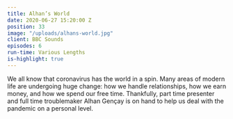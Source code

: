 ```yaml
---
title: Alhan’s World
date: 2020-06-27 15:20:00 Z
position: 33
image: "/uploads/alhans-world.jpg"
client: BBC Sounds
episodes: 6
run-time: Various Lengths
is-highlight: true
---
```


We all know that coronavirus has the world in a spin. Many areas of modern life are undergoing huge change: how we handle relationships, how we earn money, and how we spend our free time. Thankfully, part time presenter and full time troublemaker Alhan Gençay is on hand to help us deal with the pandemic on a personal level.